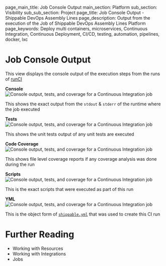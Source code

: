 page_main_title: Job Console Output
main_section: Platform
sub_section: Visibility
sub_sub_section: Project 
page_title: Job Console Output - Shippable DevOps Assembly Lines
page_description: Output from the execution of the Job of Shippable DevOps Assembly Lines Platform
page_keywords: Deploy multi containers, microservices, Continuous Integration, Continuous Deployment, CI/CD, testing, automation, pipelines, docker, lxc

# Job Console Output
This view displays the console output of the execution steps from the runs of [runCI](/platform/workflow/job/runci) 

**Console**
<img src="/images/platform/visibility/project-job-console.jpg" alt="Console output, tests, and coverage for a Continuous Integration job" style="vertical-align: middle;display: block;margin-left: auto;margin-right: auto;"/>

This shows the exact output from the `stdout` & `stderr` of the runtime where the job executed

**Tests**
<img src="/images/platform/visibility/project-job-test.jpg" alt="Console output, tests, and coverage for a Continuous Integration job" style="vertical-align: middle;display: block;margin-left: auto;margin-right: auto;"/>

This shows the unit tests output of any unit tests are executed 

**Code Coverage**
<img src="/images/platform/visibility/project-job-coverage.jpg" alt="Console output, tests, and coverage for a Continuous Integration job" style="vertical-align: middle;display: block;margin-left: auto;margin-right: auto;"/>

This shows file level coverage reports if any coverage analysis was done during the run

**Scripts**
<img src="/images/platform/visibility/project-job-scripts.jpg" alt="Console output, tests, and coverage for a Continuous Integration job" style="vertical-align: middle;display: block;margin-left: auto;margin-right: auto;"/>

This is the exact scripts that were executed as part of this run

**YML**
<img src="/images/platform/visibility/project-job-yml.jpg" alt="Console output, tests, and coverage for a Continuous Integration job" style="vertical-align: middle;display: block;margin-left: auto;margin-right: auto;"/>

This is the object form of [`shippable.yml`](/platform/tutorial/workflow/shippable-yml) that was used to create this CI run

# Further Reading
* Working with Resources
* Working with Integrations
* Jobs